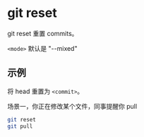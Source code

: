 # git reset

git reset 重置 commits。


`<mode>` 默认是 "--mixed"


## 示例

将 head 重置为 `<commit>`。


场景一，你正在修改某个文件，同事提醒你 pull

```sh
git reset
git pull
```

